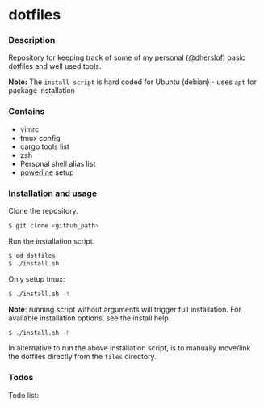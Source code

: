 # dotfiles

### Description
Repository for keeping track of some of my personal ([@dherslof](https://github.com/dherslof])) basic dotfiles and well used tools. 


**Note:** The `install script` is hard coded for Ubuntu (debian) - uses `apt` for package installation 

### Contains 
* vimrc
* tmux config
* cargo tools list
* zsh
* Personal shell alias list
* [powerline](https://github.com/powerline/powerline) setup

### Installation and usage
Clone the repository.
```bash
$ git clone <github_path>
```

Run the installation script. 
```bash
$ cd dotfiles
$ ./install.sh
```

Only setup tmux:
```bash 
$ ./install.sh -t
```

**Note**: running script without arguments will trigger full installation. For available installation options, see the install help.
```bash
$ ./install.sh -h 
```

In alternative to run the above installation script, is to  manually move/link the dotfiles directly from the `files` directory.

### Todos
Todo list:
